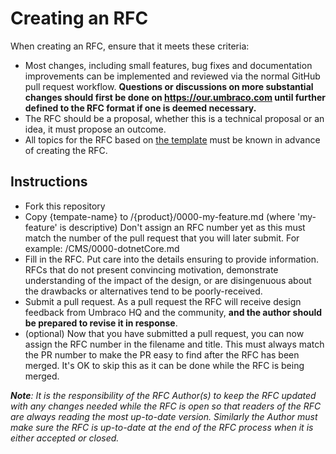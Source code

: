 # Creating an RFC

When creating an RFC, ensure that it meets these criteria:

* Most changes, including small features, bug fixes and documentation improvements can be implemented and reviewed via the normal GitHub pull request workflow. __Questions or discussions on more substantial changes should first be done on https://our.umbraco.com until further defined to the RFC format if one is deemed necessary.__
* The RFC should be a proposal, whether this is a technical proposal or an idea, it must propose an outcome.
* All topics for the RFC based on [the template](0000-rfc-template.md) must be known in advance of creating the RFC.

## Instructions

* Fork this repository
* Copy {tempate-name} to /{product}/0000-my-feature.md (where 'my-feature' is descriptive) Don't assign an RFC number yet as this must match the number of the pull request that you will later submit. For example: /CMS/0000-dotnetCore.md
* Fill in the RFC. Put care into the details ensuring to provide information. RFCs that do not present convincing motivation, demonstrate understanding of the impact of the design, or are disingenuous about the drawbacks or alternatives tend to be poorly-received.
* Submit a pull request. As a pull request the RFC will receive design feedback from Umbraco HQ and the community, **and the author should be prepared to revise it in response**.
* (optional) Now that you have submitted a pull request, you can now assign the RFC number in the filename and title. This must always match the PR number to make the PR easy to find after the RFC has been merged. It's OK to skip this as it can be done while the RFC is being merged.

_**Note**: It is the responsibility of the RFC Author(s) to keep the RFC updated with any changes needed while the RFC is open so that readers of the RFC are always reading the most up-to-date version. Similarly the Author must make sure the RFC is up-to-date at the end of the RFC process when it is either accepted or closed._